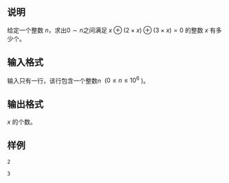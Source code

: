 <h2>说明</h2>

给定一个整数 $n$，求出$0 \sim n$之间满足 $x \oplus (2×x) \oplus (3×x)=0$ 的整数 $x$ 有多少个。
<h2>输入格式</h2>

输入只有一行，该行包含一个整数$n$  ($0≤n≤10^6$ )。

<h2>输出格式</h2>

$x$ 的个数。

<h2>样例</h2>
<pre><code class="language-input1">2</code></pre><pre><code class="language-output1">3</code></pre>
